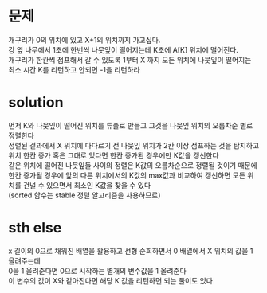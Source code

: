 # 문제

개구리가 0의 위치에 있고 X+1의 위치까지 가고싶다.  
강 옆 나무에서 1초에 한번씩 나뭇잎이 떨어지는데 K초에 A[K] 위치에 떨어진다.  
개구리가 한칸씩 점프해서 갈 수 있도록 1부터 X 까지 모든 위치에 나뭇잎이 떨어지는 최소 시간 K를 리턴하고 안되면 -1을 리턴하라  

# solution

먼저 K와 나뭇잎이 떨어진 위치를 튜플로 만들고 그것을 나뭇잎 위치의 오름차순 별로 정렬한다  
정렬된 결과에서 X 위치에 다다르기 전 나뭇잎 위치가 2칸 이상 점프하는 것을 탐지하고  
위치 한칸 증가 혹은 그대로 있다면 한칸 증가된 경우에만 K값을 갱신한다  
같은 위치에 떨어진 나뭇잎들 사이의 정렬은 K값의 오름차순으로 정렬될 것이기 때문에  
한칸 증가될 경우에 앞의 다른 위치에서의 K값의 max값과 비교하여 갱신하면 모든 위치를 건널 수 있으면서 최소인 K값을 찾을 수 있다  
(sorted 함수는 stable 정렬 알고리즘을 사용하므로)  

# sth else

x 길이의 0으로 채워진 배열을 활용하고 선형 순회하면서 0 배열에서 X 위치의 값을 1 올려주는데  
0을 1 올려준다면 0으로 시작하는 별개의 변수값을 1 올려준다  
이 변수의 값이 X와 같아진다면 해당 K 값을 리턴하면 되는 풀이도 있다  